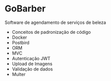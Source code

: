 <h1>GoBarber</h1>
<p>Software de agendamento de serviços de beleza</p>
<ul>
 <li>Conceitos de padronização de código</li>
 <li>Docker</li>
  <li>Postbird</li>
 <li>ORM</li>
 <li>MVC</li>
 <li>Autenticação JWT</li>
 <li>Upload de Imagens</li>
 <li>Validação de dados</li>
 <li>Multer</li>
</ul>
